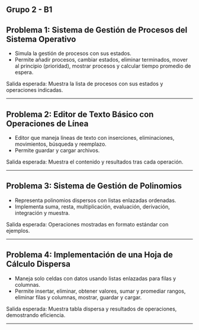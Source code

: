 ## Grupo 2 - B1

## Problema 1: Sistema de Gestión de Procesos del Sistema Operativo


- Simula la gestión de procesos con sus estados.
- Permite añadir procesos, cambiar estados, eliminar terminados, mover al principio (prioridad), mostrar procesos y calcular tiempo promedio de espera.


Salida esperada: Muestra la lista de procesos con sus estados y operaciones indicadas.

---

## Problema 2: Editor de Texto Básico con Operaciones de Línea



- Editor que maneja líneas de texto con inserciones, eliminaciones, movimientos, búsqueda y reemplazo.
- Permite guardar y cargar archivos.


Salida esperada: Muestra el contenido y resultados tras cada operación.

---

## Problema 3: Sistema de Gestión de Polinomios



- Representa polinomios dispersos con listas enlazadas ordenadas.
- Implementa suma, resta, multiplicación, evaluación, derivación, integración y muestra.


Salida esperada: Operaciones mostradas en formato estándar con ejemplos.

---

## Problema 4: Implementación de una Hoja de Cálculo Dispersa



- Maneja solo celdas con datos usando listas enlazadas para filas y columnas.
- Permite insertar, eliminar, obtener valores, sumar y promediar rangos, eliminar filas y columnas, mostrar, guardar y cargar.


Salida esperada: Muestra tabla dispersa y resultados de operaciones, demostrando eficiencia.

---

